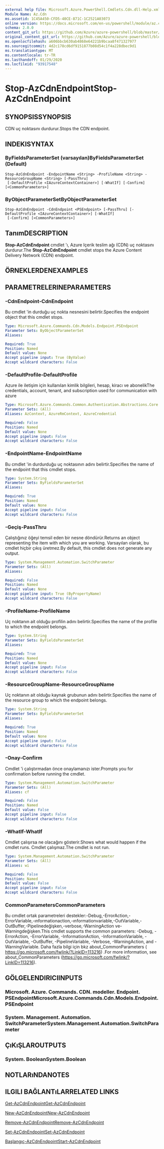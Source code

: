 ```yaml
---
external help file: Microsoft.Azure.PowerShell.Cmdlets.Cdn.dll-Help.xml
Module Name: Az.Cdn
ms.assetid: 1C45A450-CFD5-40CE-871C-1C2521A03073
online version: https://docs.microsoft.com/en-us/powershell/module/az.cdn/stop-azcdnendpoint
schema: 2.0.0
content_git_url: https://github.com/Azure/azure-powershell/blob/master/src/Cdn/Cdn/help/Stop-AzCdnEndpoint.md
original_content_git_url: https://github.com/Azure/azure-powershell/blob/master/src/Cdn/Cdn/help/Stop-AzCdnEndpoint.md
ms.openlocfilehash: a606bbcb630ab4868e64221b9bcaa8f471327977
ms.sourcegitcommit: 4d2c178cd6df9151877b08d54c1f4a228dbec9d1
ms.translationtype: MT
ms.contentlocale: tr-TR
ms.lasthandoff: 01/29/2020
ms.locfileid: "93917548"
---
```

# <span data-ttu-id="2399e-101">Stop-AzCdnEndpoint</span><span class="sxs-lookup"><span data-stu-id="2399e-101">Stop-AzCdnEndpoint</span></span>

## <span data-ttu-id="2399e-102">SYNOPSIS</span><span class="sxs-lookup"><span data-stu-id="2399e-102">SYNOPSIS</span></span>
<span data-ttu-id="2399e-103">CDN uç noktasını durdurur.</span><span class="sxs-lookup"><span data-stu-id="2399e-103">Stops the CDN endpoint.</span></span>

## <span data-ttu-id="2399e-104">INDEKI</span><span class="sxs-lookup"><span data-stu-id="2399e-104">SYNTAX</span></span>

### <span data-ttu-id="2399e-105">ByFieldsParameterSet (varsayılan)</span><span class="sxs-lookup"><span data-stu-id="2399e-105">ByFieldsParameterSet (Default)</span></span>
```
Stop-AzCdnEndpoint -EndpointName <String> -ProfileName <String> -ResourceGroupName <String> [-PassThru]
 [-DefaultProfile <IAzureContextContainer>] [-WhatIf] [-Confirm] [<CommonParameters>]
```

### <span data-ttu-id="2399e-106">ByObjectParameterSet</span><span class="sxs-lookup"><span data-stu-id="2399e-106">ByObjectParameterSet</span></span>
```
Stop-AzCdnEndpoint -CdnEndpoint <PSEndpoint> [-PassThru] [-DefaultProfile <IAzureContextContainer>] [-WhatIf]
 [-Confirm] [<CommonParameters>]
```

## <span data-ttu-id="2399e-107">Tanım</span><span class="sxs-lookup"><span data-stu-id="2399e-107">DESCRIPTION</span></span>
<span data-ttu-id="2399e-108">**Stop-AzCdnEndpoint** cmdlet 'ı, Azure Içerik teslim ağı (CDN) uç noktasını durdurur.</span><span class="sxs-lookup"><span data-stu-id="2399e-108">The **Stop-AzCdnEndpoint** cmdlet stops the Azure Content Delivery Network (CDN) endpoint.</span></span>

## <span data-ttu-id="2399e-109">ÖRNEKLERDEN</span><span class="sxs-lookup"><span data-stu-id="2399e-109">EXAMPLES</span></span>

## <span data-ttu-id="2399e-110">PARAMETRELERINE</span><span class="sxs-lookup"><span data-stu-id="2399e-110">PARAMETERS</span></span>

### <span data-ttu-id="2399e-111">-CdnEndpoint</span><span class="sxs-lookup"><span data-stu-id="2399e-111">-CdnEndpoint</span></span>
<span data-ttu-id="2399e-112">Bu cmdlet 'in durduğu uç nokta nesnesini belirtir.</span><span class="sxs-lookup"><span data-stu-id="2399e-112">Specifies the endpoint object that this cmdlet stops.</span></span>

```yaml
Type: Microsoft.Azure.Commands.Cdn.Models.Endpoint.PSEndpoint
Parameter Sets: ByObjectParameterSet
Aliases:

Required: True
Position: Named
Default value: None
Accept pipeline input: True (ByValue)
Accept wildcard characters: False
```

### <span data-ttu-id="2399e-113">-DefaultProfile</span><span class="sxs-lookup"><span data-stu-id="2399e-113">-DefaultProfile</span></span>
<span data-ttu-id="2399e-114">Azure ile iletişim için kullanılan kimlik bilgileri, hesap, kiracı ve abonelik</span><span class="sxs-lookup"><span data-stu-id="2399e-114">The credentials, account, tenant, and subscription used for communication with azure</span></span>

```yaml
Type: Microsoft.Azure.Commands.Common.Authentication.Abstractions.Core.IAzureContextContainer
Parameter Sets: (All)
Aliases: AzContext, AzureRmContext, AzureCredential

Required: False
Position: Named
Default value: None
Accept pipeline input: False
Accept wildcard characters: False
```

### <span data-ttu-id="2399e-115">-EndpointName</span><span class="sxs-lookup"><span data-stu-id="2399e-115">-EndpointName</span></span>
<span data-ttu-id="2399e-116">Bu cmdlet 'in durdurduğu uç noktasının adını belirtir.</span><span class="sxs-lookup"><span data-stu-id="2399e-116">Specifies the name of the endpoint that this cmdlet stops.</span></span>

```yaml
Type: System.String
Parameter Sets: ByFieldsParameterSet
Aliases:

Required: True
Position: Named
Default value: None
Accept pipeline input: False
Accept wildcard characters: False
```

### <span data-ttu-id="2399e-117">-Geçiş</span><span class="sxs-lookup"><span data-stu-id="2399e-117">-PassThru</span></span>
<span data-ttu-id="2399e-118">Çalıştığınız öğeyi temsil eden bir nesne döndürür.</span><span class="sxs-lookup"><span data-stu-id="2399e-118">Returns an object representing the item with which you are working.</span></span>
<span data-ttu-id="2399e-119">Varsayılan olarak, bu cmdlet hiçbir çıkış üretmez.</span><span class="sxs-lookup"><span data-stu-id="2399e-119">By default, this cmdlet does not generate any output.</span></span>

```yaml
Type: System.Management.Automation.SwitchParameter
Parameter Sets: (All)
Aliases:

Required: False
Position: Named
Default value: None
Accept pipeline input: True (ByPropertyName)
Accept wildcard characters: False
```

### <span data-ttu-id="2399e-120">-ProfileName</span><span class="sxs-lookup"><span data-stu-id="2399e-120">-ProfileName</span></span>
<span data-ttu-id="2399e-121">Uç noktanın ait olduğu profilin adını belirtir.</span><span class="sxs-lookup"><span data-stu-id="2399e-121">Specifies the name of the profile to which the endpoint belongs.</span></span>

```yaml
Type: System.String
Parameter Sets: ByFieldsParameterSet
Aliases:

Required: True
Position: Named
Default value: None
Accept pipeline input: False
Accept wildcard characters: False
```

### <span data-ttu-id="2399e-122">-ResourceGroupName</span><span class="sxs-lookup"><span data-stu-id="2399e-122">-ResourceGroupName</span></span>
<span data-ttu-id="2399e-123">Uç noktanın ait olduğu kaynak grubunun adını belirtir.</span><span class="sxs-lookup"><span data-stu-id="2399e-123">Specifies the name of the resource group to which the endpoint belongs.</span></span>

```yaml
Type: System.String
Parameter Sets: ByFieldsParameterSet
Aliases:

Required: True
Position: Named
Default value: None
Accept pipeline input: False
Accept wildcard characters: False
```

### <span data-ttu-id="2399e-124">-Onay</span><span class="sxs-lookup"><span data-stu-id="2399e-124">-Confirm</span></span>
<span data-ttu-id="2399e-125">Cmdlet 'i çalıştırmadan önce onaylamanızı ister.</span><span class="sxs-lookup"><span data-stu-id="2399e-125">Prompts you for confirmation before running the cmdlet.</span></span>

```yaml
Type: System.Management.Automation.SwitchParameter
Parameter Sets: (All)
Aliases: cf

Required: False
Position: Named
Default value: False
Accept pipeline input: False
Accept wildcard characters: False
```

### <span data-ttu-id="2399e-126">-WhatIf</span><span class="sxs-lookup"><span data-stu-id="2399e-126">-WhatIf</span></span>
<span data-ttu-id="2399e-127">Cmdlet çalışırsa ne olacağını gösterir.</span><span class="sxs-lookup"><span data-stu-id="2399e-127">Shows what would happen if the cmdlet runs.</span></span>
<span data-ttu-id="2399e-128">Cmdlet çalışmaz.</span><span class="sxs-lookup"><span data-stu-id="2399e-128">The cmdlet is not run.</span></span>

```yaml
Type: System.Management.Automation.SwitchParameter
Parameter Sets: (All)
Aliases: wi

Required: False
Position: Named
Default value: False
Accept pipeline input: False
Accept wildcard characters: False
```

### <span data-ttu-id="2399e-129">CommonParameters</span><span class="sxs-lookup"><span data-stu-id="2399e-129">CommonParameters</span></span>
<span data-ttu-id="2399e-130">Bu cmdlet ortak parametreleri destekler:-Debug,-ErrorAction,-ErrorVariable,-ınformationaction,-ınformationvariable,-OutVariable,-OutBuffer,-Pipelinedeğişken,-verbose,-WarningAction ve-Warningdeğişken.</span><span class="sxs-lookup"><span data-stu-id="2399e-130">This cmdlet supports the common parameters: -Debug, -ErrorAction, -ErrorVariable, -InformationAction, -InformationVariable, -OutVariable, -OutBuffer, -PipelineVariable, -Verbose, -WarningAction, and -WarningVariable.</span></span> <span data-ttu-id="2399e-131">Daha fazla bilgi için bkz about_CommonParameters ( https://go.microsoft.com/fwlink/?LinkID=113216) .</span><span class="sxs-lookup"><span data-stu-id="2399e-131">For more information, see about_CommonParameters (https://go.microsoft.com/fwlink/?LinkID=113216).</span></span>

## <span data-ttu-id="2399e-132">GÖLGELENDIRICI</span><span class="sxs-lookup"><span data-stu-id="2399e-132">INPUTS</span></span>

### <span data-ttu-id="2399e-133">Microsoft. Azure. Commands. CDN. modeller. Endpoint. PSEndpoint</span><span class="sxs-lookup"><span data-stu-id="2399e-133">Microsoft.Azure.Commands.Cdn.Models.Endpoint.PSEndpoint</span></span>

### <span data-ttu-id="2399e-134">System. Management. Automation. SwitchParameter</span><span class="sxs-lookup"><span data-stu-id="2399e-134">System.Management.Automation.SwitchParameter</span></span>

## <span data-ttu-id="2399e-135">ÇıKıŞLAR</span><span class="sxs-lookup"><span data-stu-id="2399e-135">OUTPUTS</span></span>

### <span data-ttu-id="2399e-136">System. Boolean</span><span class="sxs-lookup"><span data-stu-id="2399e-136">System.Boolean</span></span>

## <span data-ttu-id="2399e-137">NOTLARıNDA</span><span class="sxs-lookup"><span data-stu-id="2399e-137">NOTES</span></span>

## <span data-ttu-id="2399e-138">ILGILI BAĞLANTıLAR</span><span class="sxs-lookup"><span data-stu-id="2399e-138">RELATED LINKS</span></span>

[<span data-ttu-id="2399e-139">Get-AzCdnEndpoint</span><span class="sxs-lookup"><span data-stu-id="2399e-139">Get-AzCdnEndpoint</span></span>](./Get-AzCdnEndpoint.md)

[<span data-ttu-id="2399e-140">New-AzCdnEndpoint</span><span class="sxs-lookup"><span data-stu-id="2399e-140">New-AzCdnEndpoint</span></span>](./New-AzCdnEndpoint.md)

[<span data-ttu-id="2399e-141">Remove-AzCdnEndpoint</span><span class="sxs-lookup"><span data-stu-id="2399e-141">Remove-AzCdnEndpoint</span></span>](./Remove-AzCdnEndpoint.md)

[<span data-ttu-id="2399e-142">Set-AzCdnEndpoint</span><span class="sxs-lookup"><span data-stu-id="2399e-142">Set-AzCdnEndpoint</span></span>](./Set-AzCdnEndpoint.md)

[<span data-ttu-id="2399e-143">Başlangıç-AzCdnEndpoint</span><span class="sxs-lookup"><span data-stu-id="2399e-143">Start-AzCdnEndpoint</span></span>](./Start-AzCdnEndpoint.md)


